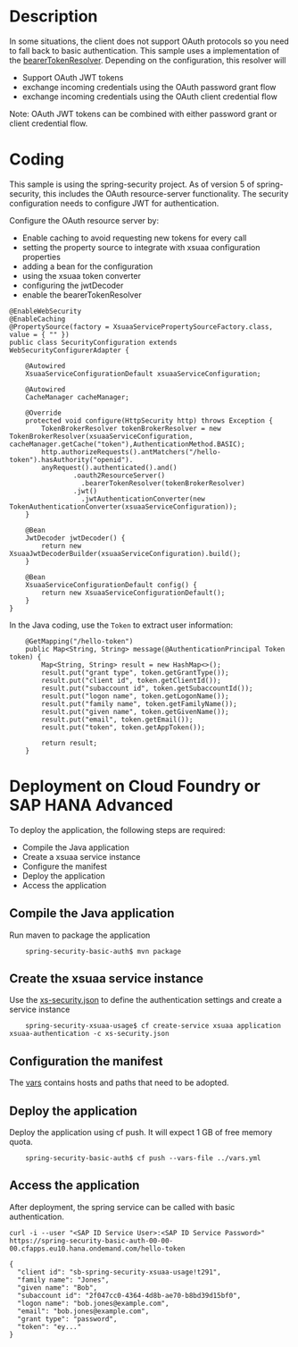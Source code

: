 # Description
In some situations, the client does not support OAuth protocols so you need to fall back to basic authentication. This sample uses a implementation of the [bearerTokenResolver](https://docs.spring.io/spring-security/site/docs/5.1.1.RELEASE/api/org/springframework/security/oauth2/server/resource/web/BearerTokenResolver.html). Depending on the configuration, this resolver will
- Support OAuth JWT tokens
- exchange incoming credentials using the OAuth password grant flow
- exchange incoming credentials using the OAuth client credential flow

Note: OAuth JWT tokens can be combined with either password grant or client credential flow.

# Coding
This sample is using the spring-security project. As of version 5 of spring-security, this includes the OAuth resource-server functionality. The security configuration needs to configure JWT for authentication.




Configure the OAuth resource server by:
- Enable caching to avoid requesting new tokens for every call
- setting the property source to integrate with xsuaa configuration properties
- adding a bean for the configuration
- using the xsuaa token converter
- configuring the jwtDecoder
- enable the bearerTokenResolver

```
@EnableWebSecurity
@EnableCaching
@PropertySource(factory = XsuaaServicePropertySourceFactory.class, value = { "" })
public class SecurityConfiguration extends WebSecurityConfigurerAdapter {

	@Autowired
	XsuaaServiceConfigurationDefault xsuaaServiceConfiguration;

	@Autowired
	CacheManager cacheManager;
	
	@Override
	protected void configure(HttpSecurity http) throws Exception {
		TokenBrokerResolver tokenBrokerResolver = new TokenBrokerResolver(xsuaaServiceConfiguration, cacheManager.getCache("token"),AuthenticationMethod.BASIC);
		http.authorizeRequests().antMatchers("/hello-token").hasAuthority("openid").
		anyRequest().authenticated().and()
				.oauth2ResourceServer()
				  .bearerTokenResolver(tokenBrokerResolver)
				.jwt()
				  .jwtAuthenticationConverter(new TokenAuthenticationConverter(xsuaaServiceConfiguration));
	}

	@Bean
	JwtDecoder jwtDecoder() {
		return new XsuaaJwtDecoderBuilder(xsuaaServiceConfiguration).build();
	}

	@Bean
	XsuaaServiceConfigurationDefault config() {
		return new XsuaaServiceConfigurationDefault();
	}
}
```

In the Java coding, use the `Token` to extract user information:

```
	@GetMapping("/hello-token")
	public Map<String, String> message(@AuthenticationPrincipal Token token) {
		Map<String, String> result = new HashMap<>();
		result.put("grant type", token.getGrantType());
		result.put("client id", token.getClientId());
		result.put("subaccount id", token.getSubaccountId());
		result.put("logon name", token.getLogonName());
		result.put("family name", token.getFamilyName());
		result.put("given name", token.getGivenName());
		result.put("email", token.getEmail());
		result.put("token", token.getAppToken());

		return result;
	}
```
# Deployment on Cloud Foundry or SAP HANA Advanced
To deploy the application, the following steps are required:
- Compile the Java application
- Create a xsuaa service instance
- Configure the manifest
- Deploy the application
- Access the application

## Compile the Java application
Run maven to package the application
```shell
    spring-security-basic-auth$ mvn package
```
## Create the xsuaa service instance
Use the [xs-security.json](./xs-security.json) to define the authentication settings and create a service instance
```shell
    spring-security-xsuaa-usage$ cf create-service xsuaa application xsuaa-authentication -c xs-security.json
```
## Configuration the manifest
The [vars](../vars.yml) contains hosts and paths that need to be adopted.

## Deploy the application
Deploy the application using cf push. It will expect 1 GB of free memory quota.

```shell
    spring-security-basic-auth$ cf push --vars-file ../vars.yml
```

## Access the application
After deployment, the spring service can be called with basic authentication.
```
curl -i --user "<SAP ID Service User>:<SAP ID Service Password>" https://spring-security-basic-auth-00-00-00.cfapps.eu10.hana.ondemand.com/hello-token

{
  "client id": "sb-spring-security-xsuaa-usage!t291",
  "family name": "Jones",
  "given name": "Bob",
  "subaccount id": "2f047cc0-4364-4d8b-ae70-b8bd39d15bf0",
  "logon name": "bob.jones@example.com",
  "email": "bob.jones@example.com",
  "grant type": "password",
  "token": "ey..."
}
```



